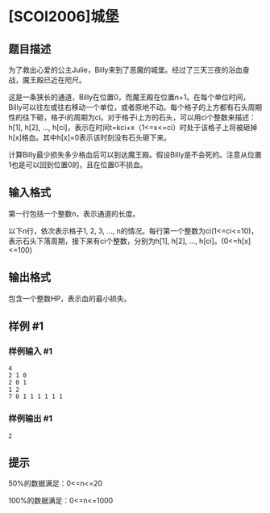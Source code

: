 # [SCOI2006]城堡

## 题目描述

为了救出心爱的公主Julie，Billy来到了恶魔的城堡。经过了三天三夜的浴血奋战，魔王殿已近在咫尺。

这是一条狭长的通道，Billy在位置0，而魔王殿在位置n+1。在每个单位时间，Billy可以往左或往右移动一个单位，或者原地不动。每个格子的上方都有石头周期性的往下砸，格子i的周期为ci。对于格子i上方的石头，可以用ci个整数来描述：h[1], h[2], …, h[ci]，表示在时间t=kci+x（1<=x<=ci）时处于该格子上将被砸掉h[x]格血。其中h[x]=0表示该时刻没有石头砸下来。

计算Billy最少损失多少格血后可以到达魔王殿。假设Billy是不会死的。注意从位置1也是可以回到位置0的，且在位置0不损血。


## 输入格式

第一行包括一个整数n，表示通道的长度。

以下n行，依次表示格子1, 2, 3, …, n的情况。每行第一个整数为ci(1<=ci<=10)，表示石头下落周期，接下来有ci个整数，分别为h[1], h[2], ..., h[ci]。(0<=h[x]<=100)


## 输出格式

包含一个整数HP，表示血的最小损失。


## 样例 #1

### 样例输入 #1
```
4
2 1 0
2 0 1
1 2
7 0 1 1 1 1 1 1
```

### 样例输出 #1

```
2
```

## 提示

50%的数据满足：0<=n<=20

100%的数据满足：0<=n<=1000


